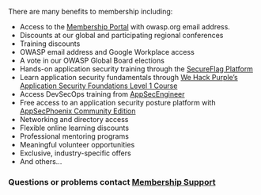 <p>There are many benefits to membership including:</p>
      <ul> 
        <li>Access to the <a href="https://members.owasp.org/">Membership Portal</a> with owasp.org email address.</li>
        <li>Discounts at our global and participating regional conferences</li>
        <li>Training discounts</li>
        <li>OWASP email address and Google Workplace access</li>
        <li>A vote in our OWASP Global Board elections</li>
	     <li>Hands-on application security training through the <a href="https://www.secureflag.com/owasp.html">SecureFlag Platform</a></li> 
        <li>Learn application security fundamentals through <a href="https://academy.wehackpurple.com/enroll/1756874?th__ug=29f310de&th__c=owaspmembers">We Hack Purple’s Application Security Foundations Level 1 Course</a></li> 
	      <li>Access DevSecOps training from <a href="https://learning.appsecengineer.com/signup/partner/Y29tcGFueV9hY2I4ODBkMC02M2Y3LTRkMzctYjI0ZS0yMDQ5ZDYwYzhmMjU">AppSecEngineer</a></li>
        <li>Free access to an application security posture platform with <a href="https://appsecphoenix.cloud/signup/owasp">AppSecPhoenix Community Edition</a></li>
      	<li>Networking and directory access</li>
        <li>Flexible online learning discounts</li>
        <li>Professional mentoring programs</li>
        <li>Meaningful volunteer opportunities</li>
        <li> Exclusive, industry-specific offers</li>
        <li>And others...</li>
      </ul>
      
<p><h3>Questions or problems contact <a href="https://owasporg.atlassian.net/servicedesk/customer/portal/9">Membership Support</a></h3></p>

